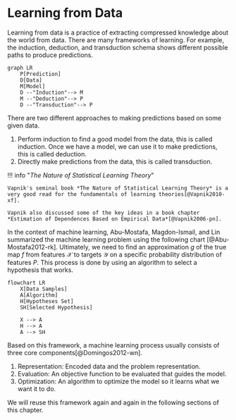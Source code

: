 # Learning from Data

Learning from data is a practice of extracting compressed knowledge about the world from data. There are many frameworks of learning. For example, the induction, deduction, and transduction schema shows different possible paths to produce predictions.

```mermaid
graph LR
    P[Prediction]
    D[Data]
    M[Model]
    D --"Induction"--> M
    M --"Deduction"--> P
    D --"Transduction"--> P
```

There are two different approaches to making predictions based on some given data.

1. Perform induction to find a good model from the data, this is called induction. Once we have a model, we can use it to make predictions, this is called deduction.
2. Directly make predictions from the data, this is called transduction.


!!! info "*The Nature of Statistical Learning Theory*"

    Vapnik's seminal book *The Nature of Statistical Learning Theory* is a very good read for the fundamentals of learning theories[@Vapnik2010-xf].

    Vapnik also discussed some of the key ideas in a book chapter *Estimation of Dependences Based on Empirical Data*[@Vapnik2006-pn].


In the context of machine learning, Abu-Mostafa, Magdon-Ismail, and Lin summarized the machine learning problem using the following chart [@Abu-Mostafa2012-rk]. Ultimately, we need to find an approximation $g$ of the true map $f$ from features $\mathcal X$ to targets $\mathcal Y$ on a specific probability distribution of features $P$. This process is done by using an algorithm to select a hypothesis that works.

```mermaid
flowchart LR
    X[Data Samples]
    A[Algorithm]
    H[Hypotheses Set]
    SH[Selected Hypothesis]

    X --> A
    H --> A
    A --> SH
```

Based on this framework, a machine learning process usually consists of three core components[@Domingos2012-wn].

1. Representation: Encoded data and the problem representation.
2. Evaluation: An objective function to be evaluated that guides the model.
3. Optimization: An algorithm to optimize the model so it learns what we want it to do.

We will reuse this framework again and again in the following sections of this chapter.
